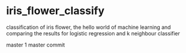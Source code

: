 # iris_flower_classify
classification of iris flower, the hello world of machine learning and comparing the results for logistic regression and k neighbour classifier

master 1
master commit